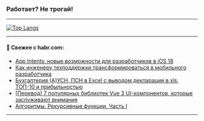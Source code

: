 ### Работает? Не трогай!

---
<!--
#### 🛠️ Technical stack:

![Java](https://img.shields.io/badge/Java-informational?logo=Oracle&style=flat&logoColor=white&color=FF4500)
![Kotlin](https://img.shields.io/badge/Kotlin-informational?logo=Kotlin&style=flat&logoColor=white&color=774D97)
![TS](https://img.shields.io/badge/TypeScript-informational?logo=typeScript&style=flat&logoColor=black&color=017acc)
![Python](https://img.shields.io/badge/Python-informational?logo=Python&style=flat&logoColor=black&color=ffdd54) <br>
![Spring](https://img.shields.io/badge/Spring-informational?logo=Spring&style=flat&logoColor=white&color=6DB33F) 
![SpringBoot](https://img.shields.io/badge/SpringBoot-informational?logo=SpringBoot&style=flat&logoColor=white&color=6DB33F)
![Nest](https://img.shields.io/badge/NestJS-informational?logo=NestJS&style=flat&logoColor=white&color=E0234E) 
![NodeJS](https://img.shields.io/badge/NodeJS-informational?logo=node.js&style=flat&logoColor=white&color=70A760)<br>
![PostgreSQL](https://img.shields.io/badge/PostgreSQL-informational?logo=PostgreSQL&style=flat&logoColor=white&color=DAA520)
![MongoDB](https://img.shields.io/badge/MongoDB-informational?logo=MongoDB&style=flat&logoColor=white&color=870000)
![Apache](https://img.shields.io/badge/Apache-informational?logo=apache&style=flat&logoColor=white&color=f74e28)

___ 
-->

<!--- #### 🛠️ : --->

[![Top Langs](https://github-readme-stats-82jvfl3w3-advtsettinggmailcoms-projects.vercel.app/api/top-langs/?username=zloylis&langs_count=10&hide_title=true&title_color=e6edf3&size_weight=0.5&count_weight=0.5&layout=compact&hide_progress=true&hide_border=true&theme=dracula)](https://github.com/zloylis)

<!---


####  :octocat:&nbsp;&nbsp; Статистика:

![GitHub stats](https://github-readme-stats-u2qms2cxw-advtsettinggmailcoms-projects.vercel.app/api?username=zloylis&show_icons=true&hide_border=true&theme=dracula&title_color=e6edf3&include_all_commits=true&count_private=true&hide_rank=false&hide_title=true&rank_icon=github)
-->
---

#### 💬 Свежее с habr.com:

<!-- BLOG-POST-LIST:START -->
- [App Intents: новые возможности для разработчиков в iOS 18](https://habr.com/ru/companies/kts/articles/857078/?utm_source=habrahabr&utm_medium=rss&utm_campaign=857078)
- [Как инженеру техподдержки трансформироваться в мобильного разработчика](https://habr.com/ru/companies/rosbank/articles/857154/?utm_source=habrahabr&utm_medium=rss&utm_campaign=857154)
- [Бухгалтерия &lpar;А&rpar;УСН, ПСН в Excel с выводом декларации в xls, ТОП-10 и прибыльностью](https://habr.com/ru/articles/857138/?utm_source=habrahabr&utm_medium=rss&utm_campaign=857138)
- [[Перевод] 7 популярных библиотек Vue 3 UI-компонентов, которые заслуживают внимания](https://habr.com/ru/articles/857116/?utm_source=habrahabr&utm_medium=rss&utm_campaign=857116)
- [Алгоритмы. Рекурсивные функции. Часть I](https://habr.com/ru/articles/857086/?utm_source=habrahabr&utm_medium=rss&utm_campaign=857086)
<!-- BLOG-POST-LIST:END -->

---

